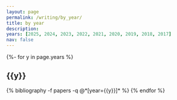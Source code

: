 ```yaml
---
layout: page
permalink: /writing/by_year/
title: by year
description:   
years: [2025, 2024, 2023, 2022, 2021, 2020, 2019, 2018, 2017]
nav: false
---
```


<!-- _pages/publications.md -->
<div class="publications">

{%- for y in page.years %}
  <h2 class="year">{{y}}</h2>
  {% bibliography -f papers -q @*[year={{y}}]* %}
{% endfor %}

</div>

